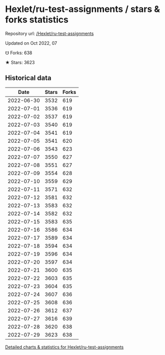 # Hexlet/ru-test-assignments / stars & forks statistics

Repository url: [/Hexlet/ru-test-assignments](https://github.com/Hexlet/ru-test-assignments)

Updated on Oct 2022, 07

☋ Forks: 638

★ Stars: 3623

## Historical data
| Date | Stars | Forks |
|------|-------|-------|
| 2022-06-30 | 3532 | 619 | 
| 2022-07-01 | 3536 | 619 | 
| 2022-07-02 | 3537 | 619 | 
| 2022-07-03 | 3540 | 619 | 
| 2022-07-04 | 3541 | 619 | 
| 2022-07-05 | 3541 | 620 | 
| 2022-07-06 | 3543 | 623 | 
| 2022-07-07 | 3550 | 627 | 
| 2022-07-08 | 3551 | 627 | 
| 2022-07-09 | 3554 | 628 | 
| 2022-07-10 | 3559 | 629 | 
| 2022-07-11 | 3571 | 632 | 
| 2022-07-12 | 3581 | 632 | 
| 2022-07-13 | 3583 | 632 | 
| 2022-07-14 | 3582 | 632 | 
| 2022-07-15 | 3583 | 635 | 
| 2022-07-16 | 3586 | 634 | 
| 2022-07-17 | 3589 | 634 | 
| 2022-07-18 | 3594 | 634 | 
| 2022-07-19 | 3596 | 634 | 
| 2022-07-20 | 3597 | 634 | 
| 2022-07-21 | 3600 | 635 | 
| 2022-07-22 | 3603 | 635 | 
| 2022-07-23 | 3604 | 635 | 
| 2022-07-24 | 3607 | 636 | 
| 2022-07-25 | 3608 | 636 | 
| 2022-07-26 | 3612 | 637 | 
| 2022-07-27 | 3616 | 639 | 
| 2022-07-28 | 3620 | 638 | 
| 2022-07-29 | 3623 | 638 | 


[Detailed charts & statistics for Hexlet/ru-test-assignments](https://reviewgithub.com/rep/Hexlet/ru-test-assignments)
